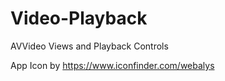# Video-Playback
AVVideo Views and Playback Controls

App Icon by https://www.iconfinder.com/webalys
